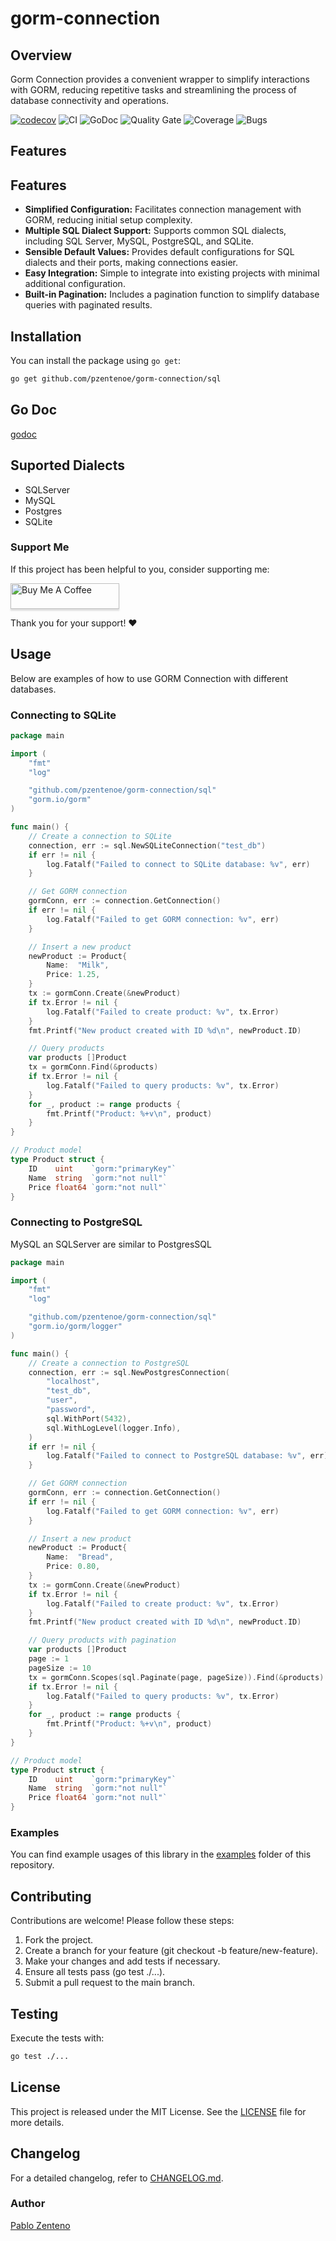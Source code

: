 # gorm-connection

## Overview

Gorm Connection provides a convenient wrapper to simplify interactions with GORM, reducing repetitive tasks and streamlining the process of database connectivity and operations.

[![codecov](https://codecov.io/github/pzentenoe/gorm-connection/graph/badge.svg?token=3W164MZ18S)](https://codecov.io/github/pzentenoe/gorm-connection)
![CI](https://github.com/pzentenoe/gorm-connection/actions/workflows/actions.yml/badge.svg)
![GoDoc](https://github.com/pzentenoe/gorm-connection/actions/workflows/documentation.yml/badge.svg)
![Quality Gate](https://sonarqube.vikingcode.cl/api/project_badges/measure?project=gorm-connection&metric=alert_status&token=sqb_92a3538dbd1a098295e4de2086d6ab11c0243ad9)
![Coverage](https://sonarqube.vikingcode.cl/api/project_badges/measure?project=gorm-connection&metric=coverage&token=sqb_92a3538dbd1a098295e4de2086d6ab11c0243ad9)
![Bugs](https://sonarqube.vikingcode.cl/api/project_badges/measure?project=gorm-connection&metric=bugs&token=sqb_92a3538dbd1a098295e4de2086d6ab11c0243ad9)

## Features

## Features

- **Simplified Configuration:** Facilitates connection management with GORM, reducing initial setup complexity.
- **Multiple SQL Dialect Support:** Supports common SQL dialects, including SQL Server, MySQL, PostgreSQL, and SQLite.
- **Sensible Default Values:** Provides default configurations for SQL dialects and their ports, making connections easier.
- **Easy Integration:** Simple to integrate into existing projects with minimal additional configuration.
- **Built-in Pagination:** Includes a pagination function to simplify database queries with paginated results.

## Installation

You can install the package using `go get`:

```bash
go get github.com/pzentenoe/gorm-connection/sql
```


## Go Doc
<a href="https://pzentenoe.github.io/gorm-connection" target="_blank">godoc</a>


## Suported Dialects

* SQLServer
* MySQL
* Postgres
* SQLite


### Support Me
If this project has been helpful to you, consider supporting me:

<a href="https://www.buymeacoffee.com/pzentenoe" target="_blank"><img src="https://www.buymeacoffee.com/assets/img/custom_images/orange_img.png" alt="Buy Me A Coffee" style="height: 41px !important;width: 174px !important;box-shadow: 0px 3px 2px 0px rgba(190, 190, 190, 0.5) !important;-webkit-box-shadow: 0px 3px 2px 0px rgba(190, 190, 190, 0.5) !important;" ></a>

Thank you for your support! ❤️

## Usage
Below are examples of how to use GORM Connection with different databases.

### Connecting to SQLite
```go
package main

import (
    "fmt"
    "log"

    "github.com/pzentenoe/gorm-connection/sql"
    "gorm.io/gorm"
)

func main() {
    // Create a connection to SQLite
    connection, err := sql.NewSQLiteConnection("test_db")
    if err != nil {
        log.Fatalf("Failed to connect to SQLite database: %v", err)
    }

    // Get GORM connection
    gormConn, err := connection.GetConnection()
    if err != nil {
        log.Fatalf("Failed to get GORM connection: %v", err)
    }

    // Insert a new product
    newProduct := Product{
        Name:  "Milk",
        Price: 1.25,
    }
    tx := gormConn.Create(&newProduct)
    if tx.Error != nil {
        log.Fatalf("Failed to create product: %v", tx.Error)
    }
    fmt.Printf("New product created with ID %d\n", newProduct.ID)

    // Query products
    var products []Product
    tx = gormConn.Find(&products)
    if tx.Error != nil {
        log.Fatalf("Failed to query products: %v", tx.Error)
    }
    for _, product := range products {
        fmt.Printf("Product: %+v\n", product)
    }
}

// Product model
type Product struct {
    ID    uint    `gorm:"primaryKey"`
    Name  string  `gorm:"not null"`
    Price float64 `gorm:"not null"`
}

```
### Connecting to PostgreSQL
MySQL an SQLServer are similar to PostgresSQL
```go
package main

import (
    "fmt"
    "log"

    "github.com/pzentenoe/gorm-connection/sql"
    "gorm.io/gorm/logger"
)

func main() {
    // Create a connection to PostgreSQL
    connection, err := sql.NewPostgresConnection(
        "localhost",
        "test_db",
        "user",
        "password",
        sql.WithPort(5432),
        sql.WithLogLevel(logger.Info),
    )
    if err != nil {
        log.Fatalf("Failed to connect to PostgreSQL database: %v", err)
    }

    // Get GORM connection
    gormConn, err := connection.GetConnection()
    if err != nil {
        log.Fatalf("Failed to get GORM connection: %v", err)
    }

    // Insert a new product
    newProduct := Product{
        Name:  "Bread",
        Price: 0.80,
    }
    tx := gormConn.Create(&newProduct)
    if tx.Error != nil {
        log.Fatalf("Failed to create product: %v", tx.Error)
    }
    fmt.Printf("New product created with ID %d\n", newProduct.ID)

    // Query products with pagination
    var products []Product
    page := 1
    pageSize := 10
    tx = gormConn.Scopes(sql.Paginate(page, pageSize)).Find(&products)
    if tx.Error != nil {
        log.Fatalf("Failed to query products: %v", tx.Error)
    }
    for _, product := range products {
        fmt.Printf("Product: %+v\n", product)
    }
}

// Product model
type Product struct {
    ID    uint    `gorm:"primaryKey"`
    Name  string  `gorm:"not null"`
    Price float64 `gorm:"not null"`
}


```


### Examples

You can find example usages of this library in the [examples](https://github.com/pzentenoe/gorm-connection/tree/main/examples) folder of this repository.


## Contributing
Contributions are welcome! Please follow these steps:

1. Fork the project.
2. Create a branch for your feature (git checkout -b feature/new-feature).
3. Make your changes and add tests if necessary.
4. Ensure all tests pass (go test ./...).
5. Submit a pull request to the main branch.

## Testing

Execute the tests with:

```bash
go test ./...
```

## License
This project is released under the MIT License. See the [LICENSE](LICENSE) file for more details.

## Changelog
For a detailed changelog, refer to [CHANGELOG.md](CHANGELOG.md).


### Author
[Pablo Zenteno](https://github.com/pzentenoe)
